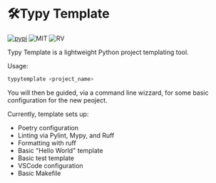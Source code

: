 <h1 align="center">
  
  # 🛠️Typy Template
  [![pypi][pypi0]][pypi1] ![MIT][l0] ![RV][rv0] 
 
</h1>

[pypi0]: https://img.shields.io/pypi/v/typytemplate
[pypi1]: https://pypi.org/project/typytemplate/
[l0]: https://img.shields.io/badge/license-MIT-blue.svg
[rv0]: https://img.shields.io/badge/python-3.11%2B-lightgrey.svg


Typy Template is a lightweight Python project templating tool.

Usage:
```bash
typytemplate <project_name>
```

You will then be guided, via a command line wizzard, for some basic configuration for the new peoject.

Currently, template sets up:
 - Poetry configuration
 - Linting via Pylint, Mypy, and Ruff
 - Formatting with ruff
 - Basic "Hello World" template
 - Basic test template
 - VSCode configuration
 - Basic Makefile
